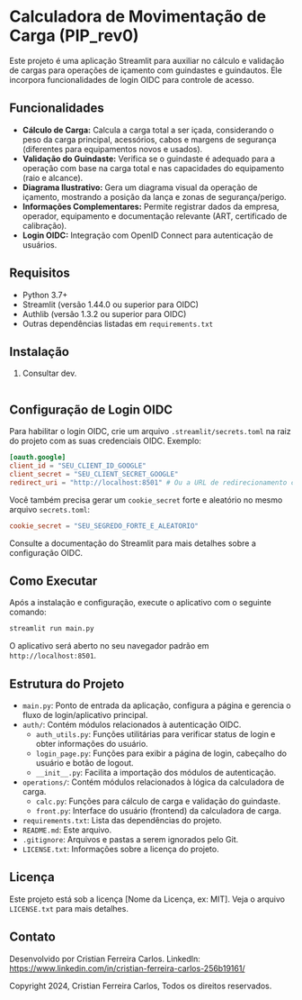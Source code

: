 # Calculadora de Movimentação de Carga (PIP_rev0)

Este projeto é uma aplicação Streamlit para auxiliar no cálculo e validação de cargas para operações de içamento com guindastes e guindautos. Ele incorpora funcionalidades de login OIDC para controle de acesso.

## Funcionalidades

*   **Cálculo de Carga:** Calcula a carga total a ser içada, considerando o peso da carga principal, acessórios, cabos e margens de segurança (diferentes para equipamentos novos e usados).
*   **Validação do Guindaste:** Verifica se o guindaste é adequado para a operação com base na carga total e nas capacidades do equipamento (raio e alcance).
*   **Diagrama Ilustrativo:** Gera um diagrama visual da operação de içamento, mostrando a posição da lança e zonas de segurança/perigo.
*   **Informações Complementares:** Permite registrar dados da empresa, operador, equipamento e documentação relevante (ART, certificado de calibração).
*   **Login OIDC:** Integração com OpenID Connect para autenticação de usuários.

## Requisitos

*   Python 3.7+
*   Streamlit (versão 1.44.0 ou superior para OIDC)
*   Authlib (versão 1.3.2 ou superior para OIDC)
*   Outras dependências listadas em `requirements.txt`

## Instalação

1.  Consultar dev.
    ```

## Configuração de Login OIDC

Para habilitar o login OIDC, crie um arquivo `.streamlit/secrets.toml` na raiz do projeto com as suas credenciais OIDC. Exemplo:

```toml
[oauth.google]
client_id = "SEU_CLIENT_ID_GOOGLE"
client_secret = "SEU_CLIENT_SECRET_GOOGLE"
redirect_uri = "http://localhost:8501" # Ou a URL de redirecionamento configurada
```

Você também precisa gerar um `cookie_secret` forte e aleatório no mesmo arquivo `secrets.toml`:

```toml
cookie_secret = "SEU_SEGREDO_FORTE_E_ALEATORIO"
```

Consulte a documentação do Streamlit para mais detalhes sobre a configuração OIDC.

## Como Executar

Após a instalação e configuração, execute o aplicativo com o seguinte comando:

```bash
streamlit run main.py
```

O aplicativo será aberto no seu navegador padrão em `http://localhost:8501`.

## Estrutura do Projeto

*   `main.py`: Ponto de entrada da aplicação, configura a página e gerencia o fluxo de login/aplicativo principal.
*   `auth/`: Contém módulos relacionados à autenticação OIDC.
    *   `auth_utils.py`: Funções utilitárias para verificar status de login e obter informações do usuário.
    *   `login_page.py`: Funções para exibir a página de login, cabeçalho do usuário e botão de logout.
    *   `__init__.py`: Facilita a importação dos módulos de autenticação.
*   `operations/`: Contém módulos relacionados à lógica da calculadora de carga.
    *   `calc.py`: Funções para cálculo de carga e validação do guindaste.
    *   `front.py`: Interface do usuário (frontend) da calculadora de carga.
*   `requirements.txt`: Lista das dependências do projeto.
*   `README.md`: Este arquivo.
*   `.gitignore`: Arquivos e pastas a serem ignorados pelo Git.
*   `LICENSE.txt`: Informações sobre a licença do projeto.

## Licença

Este projeto está sob a licença [Nome da Licença, ex: MIT]. Veja o arquivo `LICENSE.txt` para mais detalhes.

## Contato

Desenvolvido por Cristian Ferreira Carlos.
LinkedIn: https://www.linkedin.com/in/cristian-ferreira-carlos-256b19161/

Copyright 2024, Cristian Ferreira Carlos, Todos os direitos reservados.

